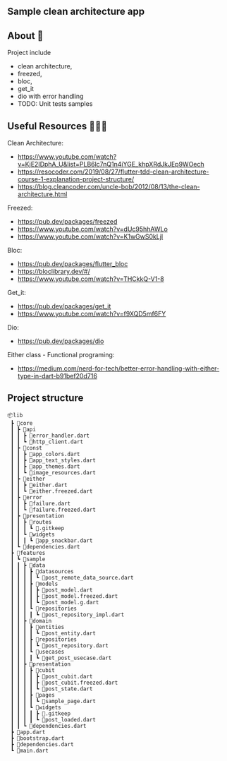 ## Sample clean architecture app 

## About 📱

Project include
- clean architecture,
- freezed,
- bloc,
- get_it 
- dio with error handling
- TODO: Unit tests samples

## Useful Resources 🧑🏼‍🎓

Clean Architecture:
- https://www.youtube.com/watch?v=KjE2IDphA_U&list=PLB6lc7nQ1n4iYGE_khpXRdJkJEp9WOech
- https://resocoder.com/2019/08/27/flutter-tdd-clean-architecture-course-1-explanation-project-structure/
- https://blog.cleancoder.com/uncle-bob/2012/08/13/the-clean-architecture.html

Freezed: 
- https://pub.dev/packages/freezed
- https://www.youtube.com/watch?v=dUc95hhAWLo
- https://www.youtube.com/watch?v=K1wGwS0kLjI

Bloc: 
- https://pub.dev/packages/flutter_bloc
- https://bloclibrary.dev/#/
- https://www.youtube.com/watch?v=THCkkQ-V1-8

Get_it: 
- https://pub.dev/packages/get_it
- https://www.youtube.com/watch?v=f9XQD5mf6FY

Dio: 
- https://pub.dev/packages/dio

Either class - Functional programing: 
- https://medium.com/nerd-for-tech/better-error-handling-with-either-type-in-dart-b91bef20d716



## Project structure

```
📦lib
 ┣ 📂core
 ┃ ┣ 📂api
 ┃ ┃ ┣ 📜error_handler.dart
 ┃ ┃ ┗ 📜http_client.dart
 ┃ ┣ 📂const
 ┃ ┃ ┣ 📜app_colors.dart
 ┃ ┃ ┣ 📜app_text_styles.dart
 ┃ ┃ ┣ 📜app_themes.dart
 ┃ ┃ ┗ 📜image_resources.dart
 ┃ ┣ 📂either
 ┃ ┃ ┣ 📜either.dart
 ┃ ┃ ┗ 📜either.freezed.dart
 ┃ ┣ 📂error
 ┃ ┃ ┣ 📜failure.dart
 ┃ ┃ ┗ 📜failure.freezed.dart
 ┃ ┣ 📂presentation
 ┃ ┃ ┣ 📂routes
 ┃ ┃ ┃ ┗ 📜.gitkeep
 ┃ ┃ ┗ 📂widgets
 ┃ ┃ ┃ ┗ 📜app_snackbar.dart
 ┃ ┗ 📜dependencies.dart
 ┣ 📂features
 ┃ ┗ 📂sample
 ┃ ┃ ┣ 📂data
 ┃ ┃ ┃ ┣ 📂datasources
 ┃ ┃ ┃ ┃ ┗ 📜post_remote_data_source.dart
 ┃ ┃ ┃ ┣ 📂models
 ┃ ┃ ┃ ┃ ┣ 📜post_model.dart
 ┃ ┃ ┃ ┃ ┣ 📜post_model.freezed.dart
 ┃ ┃ ┃ ┃ ┗ 📜post_model.g.dart
 ┃ ┃ ┃ ┗ 📂repositories
 ┃ ┃ ┃ ┃ ┗ 📜post_repository_impl.dart
 ┃ ┃ ┣ 📂domain
 ┃ ┃ ┃ ┣ 📂entities
 ┃ ┃ ┃ ┃ ┗ 📜post_entity.dart
 ┃ ┃ ┃ ┣ 📂repositories
 ┃ ┃ ┃ ┃ ┗ 📜post_repository.dart
 ┃ ┃ ┃ ┗ 📂usecases
 ┃ ┃ ┃ ┃ ┗ 📜get_post_usecase.dart
 ┃ ┃ ┣ 📂presentation
 ┃ ┃ ┃ ┣ 📂cubit
 ┃ ┃ ┃ ┃ ┣ 📜post_cubit.dart
 ┃ ┃ ┃ ┃ ┣ 📜post_cubit.freezed.dart
 ┃ ┃ ┃ ┃ ┗ 📜post_state.dart
 ┃ ┃ ┃ ┣ 📂pages
 ┃ ┃ ┃ ┃ ┗ 📜sample_page.dart
 ┃ ┃ ┃ ┗ 📂widgets
 ┃ ┃ ┃ ┃ ┣ 📜.gitkeep
 ┃ ┃ ┃ ┃ ┗ 📜post_loaded.dart
 ┃ ┃ ┗ 📜dependencies.dart
 ┣ 📜app.dart
 ┣ 📜bootstrap.dart
 ┣ 📜dependencies.dart
 ┗ 📜main.dart
 ```




